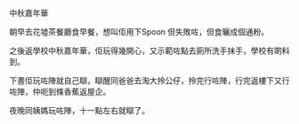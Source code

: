 中秋嘉年華

朝早去花墟茶餐廳食早餐，想叫佢用下Spoon 但失敗咗，但食曬成個通粉。

之後返學校中秋嘉年華，佢玩得幾開心，又示範咗點去廁所洗手抹手，學校有啲料到。

下晝佢玩咗陣就自己瞓，瞓醒同爸爸去淘大拎公仔，拎完行咗陣，行完返樓下又行咗陣，仲呃到條香蕉返屋企。

夜晚同姨媽玩咗陣，十一點左右就瞓了。
